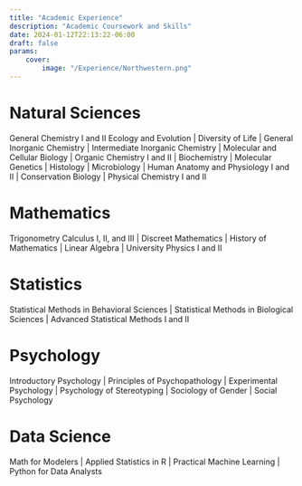 ```yaml
---
title: "Academic Experience"
description: "Academic Coursework and Skills"
date: 2024-01-12T22:13:22-06:00
draft: false
params:
    cover:
        image: "/Experience/Northwestern.png"
---
```

# Natural Sciences
General Chemistry I and II
 Ecology and Evolution |
 Diversity of Life |
 General Inorganic Chemistry |
 Intermediate Inorganic Chemistry |
 Molecular and Cellular Biology |
 Organic Chemistry I and II |
 Biochemistry |
 Molecular Genetics |
 Histology |
 Microbiology |
 Human Anatomy and Physiology I and II |
 Conservation Biology |
 Physical Chemistry I and II

# Mathematics
Trigonometry
 Calculus I, II, and III |
 Discreet Mathematics |
 History of Mathematics |
 Linear Algebra |
 University Physics I and II 

# Statistics 
Statistical Methods in Behavioral Sciences |
 Statistical Methods in Biological Sciences |
 Advanced Statistical Methods I and II

# Psychology
Introductory Psychology |
 Principles of Psychopathology |
 Experimental Psychology |
 Psychology of Stereotyping |
 Sociology of Gender |
 Social Psychology

# Data Science
Math for Modelers |
 Applied Statistics in R |
 Practical Machine Learning |
 Python for Data Analysts
